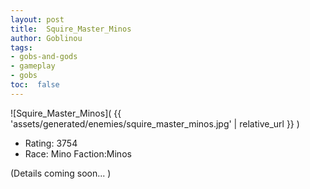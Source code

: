 ```yaml
---
layout: post
title:  Squire_Master_Minos
author: Goblinou
tags:
- gobs-and-gods
- gameplay
- gobs
toc:  false
---
```


![Squire_Master_Minos]( {{ 'assets/generated/enemies/squire_master_minos.jpg' | relative_url }} )
- Rating: 3754
- Race: Mino  Faction:Minos

(Details coming soon... )